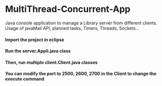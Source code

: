 # MultiThread-Concurrent-App

Java console application to manage a Library server from different clients. Usage of javaMail API, planned tasks, Timers, Threads, Sockets...

<h4>Import the project in eclipse</h4>
<h4>Run the server.Appli.java class</h4>
<h4>Then, run multiple client.Client.java classes</h4>
<h4>You can modify the port to 2500, 2600, 2700 in the Client to change the execute command</h4>

